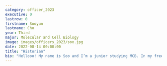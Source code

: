 ```yaml
---
category: officer_2023
executive: 0
lastrow: 0
firstname: Sooyun
lastname: Cho
year: Third
major: Molecular and Cell Biology
image: images/officers_2023/soo.jpg
date: 2022-08-14 00:00:00
title: "Historian"
bio: "Hellooo! My name is Soo and I’m a junior studying MCB. In my free time, I enjoy cooking, watching k-dramas, and rock climbing with friends! I’m excited to meet you all and I’m always opened for new k-dramas recommendations so feel free to come talk to me :)"
---
```

